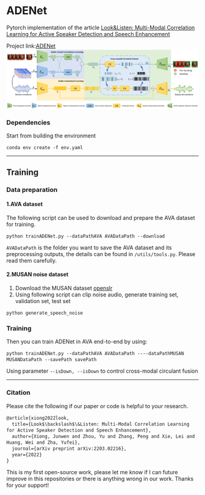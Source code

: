 # ADENet
Pytorch implementation of the article [Look&Listen: Multi-Modal Correlation Learning for Active Speaker Detection and Speech Enhancement](https://ieeexplore.ieee.org/document/9858007)

Project link:[ADENet](https://overcautious.github.io/ADENet/)
![ADENet.png](utils/ADENet.png)


### Dependencies

Start from building the environment
```
conda env create -f env.yaml
```

***

## Training 
### Data preparation
#### 1.AVA dataset
The following script can be used to download and prepare the AVA dataset for training.

```
python trainADENet.py --dataPathAVA AVADataPath --download 
```

`AVADataPath` is the folder you want to save the AVA dataset and its preprocessing outputs, the details can be found in `/utils/tools.py`. Please read them carefully.

#### 2.MUSAN noise dataset
1. Download the MUSAN dataset [openslr](https://www.openslr.org/17/)
2. Using following script can clip noise audio, generate training set, validation set, test set
```
python generate_speech_noise 
```

### Training

Then you can train ADENet in AVA end-to-end by using:
```
python trainADENet.py --dataPathAVA AVADataPath ----dataPathMUSAN MUSANDataPath --savePath savePath
```

Using parameter `--isDown, --isDown` to control  cross-modal circulant fusion
***

### Citation

Please cite the following if our paper or code is helpful to your research.
```
@article{xiong2022look,
  title={Look$\backslash$\&Listen: Multi-Modal Correlation Learning for Active Speaker Detection and Speech Enhancement},
  author={Xiong, Junwen and Zhou, Yu and Zhang, Peng and Xie, Lei and Huang, Wei and Zha, Yufei},
  journal={arXiv preprint arXiv:2203.02216},
  year={2022}
}
```

This is my first open-source work, please let me know if I can future improve in this repositories or there is anything wrong in our work. Thanks for your support!

